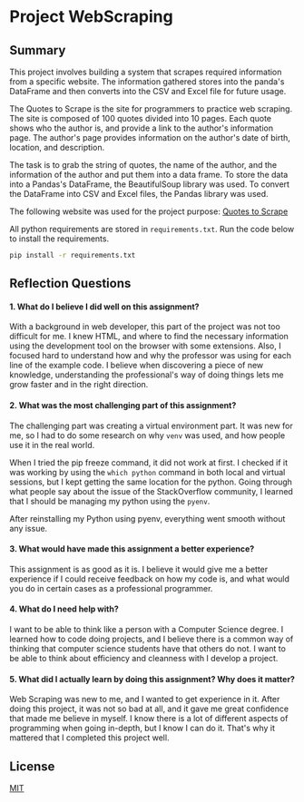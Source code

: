 # Project WebScraping

## Summary
This project involves building a system that scrapes required information from a specific website. The information gathered stores into the panda's DataFrame and then converts into the CSV and Excel file for future usage.

The Quotes to Scrape is the site for programmers to practice web scraping. The site is composed of 100 quotes divided into 10 pages. 
Each quote shows who the author is, and provide a link to the author's information page. The author's page provides information on the author's date of birth, location, and description.

The task is to grab the string of quotes, the name of the author, and the information of the author and put them into a data frame.  To store the data into a Pandas's DataFrame, the BeautifulSoup library was used. To convert the DataFrame into CSV and Excel files, the Pandas library was used.

The following website was used for the project purpose: [Quotes to Scrape](http://quotes.toscrape.com/)

All python requirements are stored in `requirements.txt`. Run the code below to install the requirements.

```bash
pip install -r requirements.txt
```

## Reflection Questions

#### 1. What do I believe I did well on this assignment?
With a background in web developer, this part of the project was not too difficult for me. I knew HTML, and where to find the necessary information using the development tool on the browser with some extensions. Also, I focused hard to understand how and why the professor was using for each line of the example code. I believe when discovering a piece of new knowledge, understanding the professional's way of doing things lets me grow faster and in the right direction.

#### 2. What was the most challenging part of this assignment?
The challenging part was creating a virtual environment part. It was new for me, so I had to do some research on why `venv` was used, and how people use it in the real world. 

When I tried the pip freeze command, it did not work at first. I checked if it was working by using the `which python` command in both local and virtual sessions, but I kept getting the same location for the python. Going through what people say about the issue of the StackOverflow community, I learned that I should be managing my python using the `pyenv`. 

After reinstalling my Python using pyenv, everything went smooth without any issue. 

#### 3. What would have made this assignment a better experience?
This assignment is as good as it is. I believe it would give me a better experience if I could receive feedback on how my code is, and what would you do in certain cases as a professional programmer.

#### 4. What do I need help with?
I want to be able to think like a person with a Computer Science degree. I learned how to code doing projects, and I believe there is a common way of thinking that computer science students have that others do not. I want to be able to think about efficiency and cleanness with I develop a project.  

#### 5. What did I actually learn by doing this assignment? Why does it matter?
Web Scraping was new to me, and I wanted to get experience in it. After doing this project, it was not so bad at all, and it gave me great confidence that made me believe in myself. I know there is a lot of different aspects of programming when going in-depth, but I know I can do it. That's why it mattered that I completed this project well.

## License
[MIT](https://choosealicense.com/licenses/mit/)